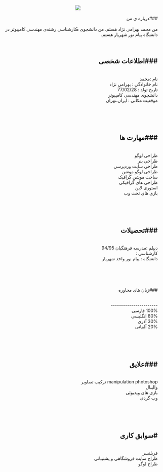 <center> <img src="https://uupload.ir/files/w65t_capt2ure.jpg" /> </center>

<html dir="rtl" lang="fa">
 <br>
###درباره ی من 
<br>
 <br>
  من محمد بهرامی نژاد هستم. من دانشجوی ڪارشناسی رشته‌ی مهندسی کامپیوتر در دانشگاه پیام نور شهریار هستم.
<br>
  <br>
<br>
 
 
 
 
###اطلاعات شخصی
<br>
  -----------------------

<br>
نام :محمد
<br>
 نام خانوادگی : بهرامی نژاد
<br>
 تاریخ تولد : 77/02/28
<br>
 دانشجوی مهندسی کامپیوتر 
<br>
 موقعیت مکانی : ایران،تهران
<br>
<br>
<br>
<br>
<br>


###مهارت ها
<br>
-----------------------
<br>
 طراحی لوگو
<br>
 طراحی بنر
<br>
 طراحی سایت وردپرسی 
<br>
 طراحی لوگو موشن
<br>
 ساخت موشن گرافیک
<br>
 طراحی های گرافیکی
<br>
 استوری لاین
<br>
 بازی های تحت وب
<br>
<br>
<br>
<br>
<br>



###تحصیلات
<br>
-----------------------
<br>
 دیپلم :مدرسه فرهنگیان 94/95
<br>
 کارشناسی : 
<br>
 دانشگاه : پیام نور واحد شهریار 
<br>
<br>
<br>
<br>
<br>


###زبان های محاوره

<br>
-----------------------
<br>
100% فارسی  <br>
80% انگلیسی <br>
30% آذری<br>
20% آلمانی<br>
<br>
<br>
<br>
<br>




###علایق
<br>
-----------------------
<br>
 manipulation photoshop ترکیب تصاویر
<br>
 والیبال
<br>
 بازی های ویدیوئی
<br>
 وب گردی 
<br>
<br>
<br>
<br>
<br>


#سوابق کاری
<br>
-----------------------
<br>
 فریلنسر
<br>
 طراح سایت فروشگاهی و پشتیبانی
<br>
 طراح لوگو

